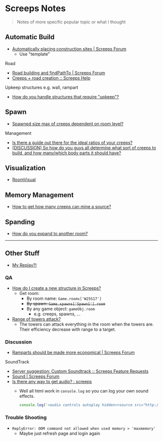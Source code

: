 # Screeps Notes

> Notes of more specific popular topic or what I thought

## Automatic Build

* [Automatically placing construction sites | Screeps Forum](https://screeps.com/forum/topic/2349/automatically-placing-construction-sites/12)
  * Use "template"

Road

* [Road building and findPathTo | Screeps Forum](https://screeps.com/forum/topic/2248/road-building-and-findpathto)
* [Creeps + road creation :: Screeps Help](https://steamcommunity.com/app/464350/discussions/5/351660338715439471/)

Upkeep structures e.g. wall, rampart

* [How do you handle structures that require "upkeep"?](https://www.reddit.com/r/screeps/comments/6kzbqm/how_do_you_handle_structures_that_require_upkeep/)

## Spawn

* [Spawned size max of creeps dependent on room level?](https://www.reddit.com/r/screeps/comments/4xbzo0/spawned_size_max_of_creeps_dependent_on_room_level/)

Management

* [Is there a guide out there for the ideal ratios of your creeps?](https://www.reddit.com/r/screeps/comments/864qy3/is_there_a_guide_out_there_for_the_ideal_ratios/)
* [[DISCUSSION] So how do you guys all determine what sort of creeps to build, and how many/which body parts it should have?](https://www.reddit.com/r/screeps/comments/3kx1ry/discussion_so_how_do_you_guys_all_determine_what/)

## Visualization

* [RoomVisual](https://docs.screeps.com/api/#RoomVisual)

## Memory Management

* [How to get how many creeps can mine a source?](https://www.reddit.com/r/screeps/comments/7xhy71/how_to_get_how_many_creeps_can_mine_a_source/)

## Spanding

* [How do you expand to another room?](https://steamcommunity.com/app/464350/discussions/5/351660338715439455/)

---

## Other Stuff

* [My Replay?!](screeps.com/s/eF8bc3)

### QA

* [How do I create a new structure in Screeps?](https://stackoverflow.com/questions/27051872/how-do-i-create-a-new-structure-in-screeps)
  * Get room:
    * By room name: `Game.rooms['W25S17']`
    * ~~By spawn: `Game.spawns['Spawn1'].room`~~
    * By any game object: `gameObj.room`
      * e.g. creeps, spawns, ...
* [Range of towers attack?](https://steamcommunity.com/app/464350/discussions/0/3182216552778656960/)
  * The towers can attack everything in the room when the towers are. Their efficiency decrease with range to a target.

### Discussion

* [Ramparts should be made more economical | Screeps Forum](https://screeps.com/forum/topic/1830/ramparts-should-be-made-more-economical)

SoundTrack

* [Server suggestion: Custom Soundtrack :: Screeps Feature Requests](https://steamcommunity.com/app/464350/discussions/6/351660338715429101/)
* [Sound | Screeps Forum](https://screeps.com/forum/topic/2500/sound)
* [Is there any way to get audio? : screeps](https://www.reddit.com/r/screeps/comments/5of5x8/is_there_any_way_to_get_audio/)
  * Well all html work in `console.log` so you can log your own sound effects.

    ```js
    console.log('<audio controls autoplay hidden><source src="http://soundbible.com/mp3/Yahoo-SoundBible.com-1888534056.mp3" type="audio/mpeg"></audio>');
    ```

### Trouble Shooting

* `ReplyError: OOM command not allowed when used memory > 'maxmemory'`
  * Maybe just refresh page and login again
